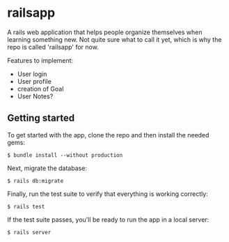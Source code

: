 # railsapp 
A rails web application that helps people organize themselves when learning something new. Not quite sure what to call it yet, which is why the repo is called 'railsapp' for now. 

Features to implement:
- User login 
- User profile
- creation of Goal
- User Notes?

## Getting started

To get started with the app, clone the repo and then install the needed gems:

```
$ bundle install --without production
```

Next, migrate the database:

```
$ rails db:migrate
```

Finally, run the test suite to verify that everything is working correctly:

```
$ rails test
```

If the test suite passes, you'll be ready to run the app in a local server:

```
$ rails server
```